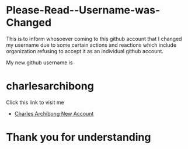# Please-Read--Username-was-Changed
This is to inform whosoever coming to this github account that I changed my username due to some certain actions and reactions  which include organization refusing to accept it as an individual github account.

My new github username is 
# charlesarchibong

Click this link to visit me
- [Charles Archibong New Account](https://github.com/charlesarchibong)


# Thank you for understanding
